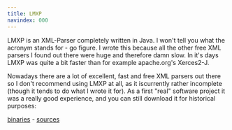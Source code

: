 ```yaml
--- 
title: LMXP
navindex: 000
---
```


LMXP is an XML-Parser completely written in Java. 
I won't tell you what the acronym stands for - go figure. I wrote this because all the 
other free XML parsers I found out there were huge and therefore damn slow. 
In it's days LMXP was quite a bit faster than for example apache.org's Xerces2-J.

Nowadays there are a lot of excellent, fast and free XML parsers out there so I don't 
recommend using LMXP at all, as it iscurrently rather incomplete (though it tends to do 
what I wrote it for). As a first "real" software project it was a really good experience, 
and you can still download it for historical purposes:

[binaries](/files/tinkerings/lmxp.jar) - [sources](/files/tinkerings/lmxp_src.tgz)



